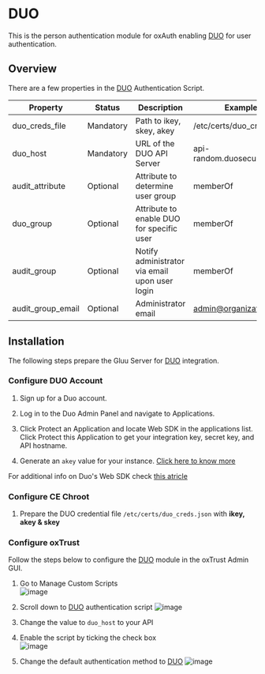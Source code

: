 # DUO 
This is the person authentication module for oxAuth enabling [DUO][duo] for 
user authentication.

## Overview
There are a few properties in the [DUO][duo] Authentication Script.

|	Property	|Status		|	Description	|	Example		|
|-----------------------|---------------|-----------------------|-----------------------|
|duo_creds_file		|Mandatory     |Path to ikey, skey, akey|/etc/certs/duo_creds.json|
|duo_host		|Mandatory    |URL of the DUO API Server|api-random.duosecurity.com|
|audit_attribute	|Optional|Attribute to determine user group|memberOf		|
|duo_group		|Optional|Attribute to enable DUO for specific user|memberOf	|
|audit_group		|Optional|Notify administrator via email upon user login|memberOf|
|audit_group_email	|Optional|Administrator email		| admin@organization.com|

## Installation
The following steps prepare the Gluu Server for [DUO][duo] integration.

### Configure DUO Account
1. Sign up for a Duo account.

2. Log in to the Duo Admin Panel and navigate to Applications.

3. Click Protect an Application and locate Web SDK in the applications list. Click Protect this Application to get your integration key, secret key, and API hostname.

4. Generate an `akey` value for your instance. [Click here to know more ](https://duo.com/docs/duoweb#1.-generate-an-akey)

For additional info on Duo's Web SDK check [this atricle](https://duo.com/docs/duoweb) 

### Configure CE Chroot
1. Prepare the DUO credential file `/etc/certs/duo_creds.json` with **ikey, akey & skey**

### Configure oxTrust
Follow the steps below to configure the [DUO][duo] module in the oxTrust Admin GUI.

1. Go to Manage Custom Scripts  
![image](https://raw.githubusercontent.com/GluuFederation/docs/master/sources/img/2.4/config-script_menu.png)

2. Scroll down to [DUO][duo] authentication script
![image](https://raw.githubusercontent.com/GluuFederation/docs/master/sources/img/2.4/config-script_duo.png)

3. Change the value to `duo_host` to your API

4. Enable the script by ticking the check box  
![image](https://raw.githubusercontent.com/GluuFederation/docs/master/sources/img/2.4/config-script_enable.png)

5. Change the default authentication method to [DUO][duo]
![image](https://raw.githubusercontent.com/GluuFederation/docs/master/sources/img/2.4/admin_auth_duo.png)

[duo]: https://www.duosecurity.com "Duo Authentication"
